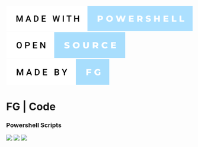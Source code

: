 ![language](img/made-with-powershell.svg)
![open](img/open-source.svg)
![madeby](img/made-by-fg.svg)


# FG | Code
### Powershell Scripts

![](https://img.shields.io/github/contributors/FG-Code/Powershell-Scripts)
![](https://img.shields.io/badge/Maintained-Yes-indigo)
![](https://img.shields.io/badge/Contributions-Accepting-indigo)